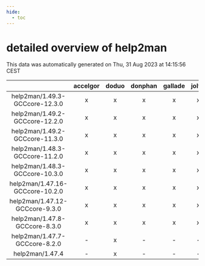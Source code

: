 ```yaml
---
hide:
  - toc
---
```


detailed overview of help2man
=============================


This data was automatically generated on Thu, 31 Aug 2023 at 14:15:56 CEST  

| |accelgor|doduo|donphan|gallade|joltik|skitty|swalot|victini|
| :---: | :---: | :---: | :---: | :---: | :---: | :---: | :---: | :---: |
|help2man/1.49.3-GCCcore-12.3.0|x|x|x|x|x|x|x|x|
|help2man/1.49.2-GCCcore-12.2.0|x|x|x|x|x|x|x|x|
|help2man/1.49.2-GCCcore-11.3.0|x|x|x|x|x|x|x|x|
|help2man/1.48.3-GCCcore-11.2.0|x|x|x|x|x|x|x|x|
|help2man/1.48.3-GCCcore-10.3.0|x|x|x|x|x|x|x|x|
|help2man/1.47.16-GCCcore-10.2.0|x|x|x|x|x|x|x|x|
|help2man/1.47.12-GCCcore-9.3.0|x|x|x|x|x|x|x|x|
|help2man/1.47.8-GCCcore-8.3.0|x|x|x|x|x|x|x|x|
|help2man/1.47.7-GCCcore-8.2.0|-|x|-|-|-|-|x|-|
|help2man/1.47.4|-|x|-|-|-|-|x|-|
